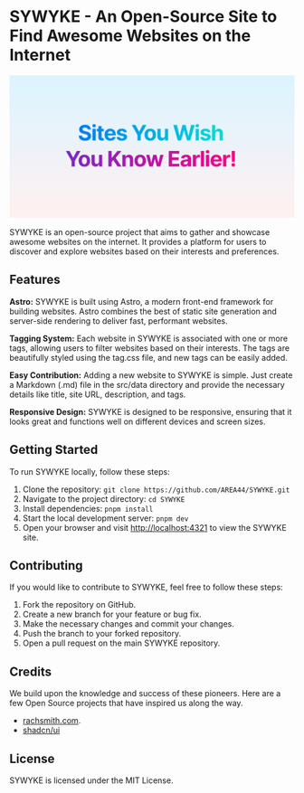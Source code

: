# SYWYKE - An Open-Source Site to Find Awesome Websites on the Internet

![SYWYKE banner](./public/og.svg)

SYWYKE is an open-source project that aims to gather and showcase awesome websites on the internet. It provides a platform for users to discover and explore websites based on their interests and preferences.

## Features

**Astro:** SYWYKE is built using Astro, a modern front-end framework for building websites. Astro combines the best of static site generation and server-side rendering to deliver fast, performant websites.

**Tagging System:** Each website in SYWYKE is associated with one or more tags, allowing users to filter websites based on their interests. The tags are beautifully styled using the tag.css file, and new tags can be easily added.

**Easy Contribution:** Adding a new website to SYWYKE is simple. Just create a Markdown (.md) file in the src/data directory and provide the necessary details like title, site URL, description, and tags.

**Responsive Design:** SYWYKE is designed to be responsive, ensuring that it looks great and functions well on different devices and screen sizes.

## Getting Started

To run SYWYKE locally, follow these steps:

1. Clone the repository: `git clone https://github.com/AREA44/SYWYKE.git`
2. Navigate to the project directory: `cd SYWYKE`
3. Install dependencies: `pnpm install`
4. Start the local development server: `pnpm dev`
5. Open your browser and visit [http://localhost:4321](http://localhost:4321) to view the SYWYKE site.

## Contributing

If you would like to contribute to SYWYKE, feel free to follow these steps:

1. Fork the repository on GitHub.
2. Create a new branch for your feature or bug fix.
3. Make the necessary changes and commit your changes.
4. Push the branch to your forked repository.
5. Open a pull request on the main SYWYKE repository.

## Credits

We build upon the knowledge and success of these pioneers. Here are a few Open Source projects that have inspired us along the way.

- [rachsmith.com](https://rachsmith.com).
- [shadcn/ui](https://ui.shadcn.com)

## License

SYWYKE is licensed under the MIT License.

